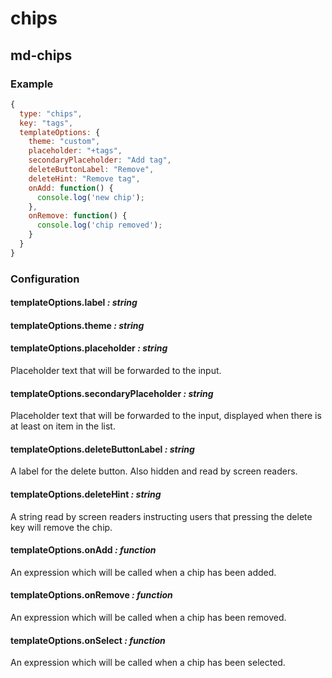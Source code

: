 chips
=====

md-chips
--------

### Example

```javascript
{
  type: "chips",
  key: "tags",
  templateOptions: {
    theme: "custom",
    placeholder: "+tags",
    secondaryPlaceholder: "Add tag",
    deleteButtonLabel: "Remove",
    deleteHint: "Remove tag",
    onAdd: function() {
      console.log('new chip');
    },
    onRemove: function() {
      console.log('chip removed');
    }
  }
}
```

### Configuration

#### templateOptions.label *: string*

#### templateOptions.theme *: string*

#### templateOptions.placeholder *: string*

Placeholder text that will be forwarded to the input.

#### templateOptions.secondaryPlaceholder *: string*

Placeholder text that will be forwarded to the input, displayed when there is at least on item in the list.

#### templateOptions.deleteButtonLabel *: string*

A label for the delete button. Also hidden and read by screen readers.

#### templateOptions.deleteHint *: string*

A string read by screen readers instructing users that pressing the delete key will remove the chip.

#### templateOptions.onAdd *: function*

An expression which will be called when a chip has been added.

#### templateOptions.onRemove *: function*

An expression which will be called when a chip has been removed.

#### templateOptions.onSelect *: function*

An expression which will be called when a chip has been selected.
